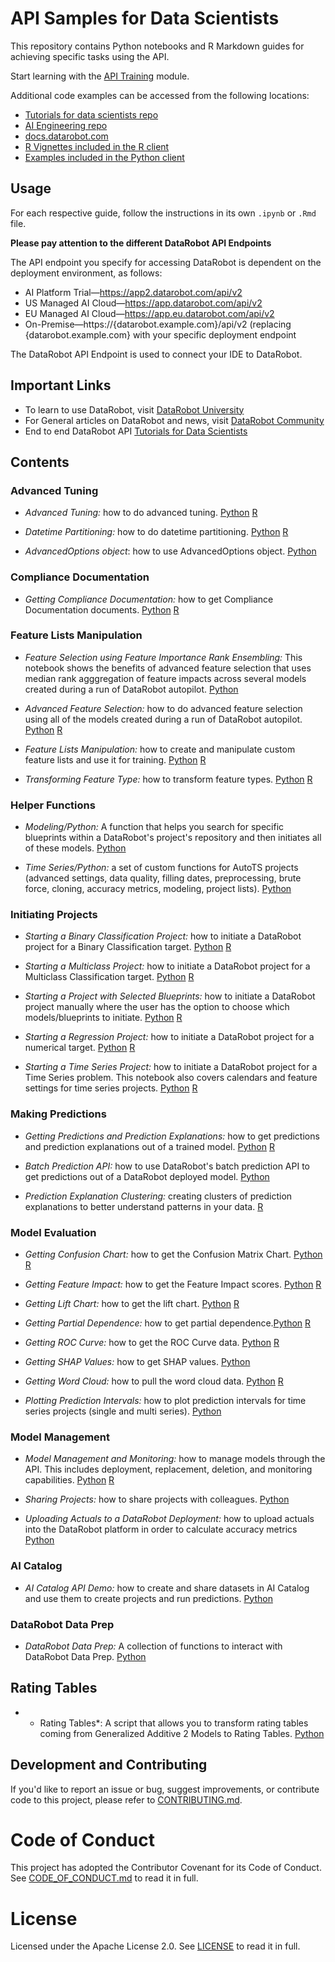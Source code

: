 # API Samples for Data Scientists

This repository contains Python notebooks and R Markdown guides for achieving specific tasks using the API.

Start learning with the [API Training](https://github.com/datarobot-community/tutorials-for-data-scientists/tree/master/DRU/API_Training) module.

Additional code examples can be accessed from the following locations:

- [Tutorials for data scientists repo](https://github.com/datarobot-community/tutorials-for-data-scientists/)
- [AI Engineering repo](https://github.com/datarobot-community/ai_engineering)
- [docs.datarobot.com](https://docs.datarobot.com/en/docs/api/code-examples/index.html)
- [R Vignettes included in the R client](https://cran.r-project.org/web/packages/datarobot/index.html)
- [Examples included in the Python client](https://datarobot-public-api-client.readthedocs-hosted.com/en/v2.27.1/examples/index.html)

## Usage

For each respective guide, follow the instructions in its own `.ipynb` or `.Rmd` file. 

**Please pay attention to the different DataRobot API Endpoints**

The API endpoint you specify for accessing DataRobot is dependent on the deployment environment, as follows:

- AI Platform Trial—https://app2.datarobot.com/api/v2
- US Managed AI Cloud—https://app.datarobot.com/api/v2
- EU Managed AI Cloud—https://app.eu.datarobot.com/api/v2
- On-Premise—https://{datarobot.example.com}/api/v2 
       (replacing {datarobot.example.com} with your specific deployment endpoint
       
The DataRobot API Endpoint is used to connect your IDE to DataRobot.

## Important Links

- To learn to use DataRobot, visit [DataRobot University](https://university.datarobot.com/)
- For General articles on DataRobot and news, visit [DataRobot Community](https://community.datarobot.com/)
- End to end DataRobot API [Tutorials for Data Scientists](https://github.com/datarobot-community/tutorials-for-data-scientists)

## Contents

### Advanced Tuning

- *Advanced Tuning:* how to do advanced tuning. [Python](https://github.com/datarobot-community/examples-for-data-scientists/blob/master/Advanced%20Tuning%20and%20Partitioning/Python/Advanced%20Tuning.ipynb) [R](https://github.com/datarobot-community/examples-for-data-scientists/blob/master/Advanced%20Tuning%20and%20Partitioning/R/Advanced_Tuning.Rmd)

- *Datetime Partitioning:* how to do datetime partitioning. [Python](https://github.com/datarobot-community/examples-for-data-scientists/blob/master/Advanced%20Tuning%20and%20Partitioning/Python/Datetime%20Partitioning.ipynb) [R](https://github.com/datarobot-community/examples-for-data-scientists/blob/master/Advanced%20Tuning%20and%20Partitioning/R/Datetime_Partitioning.Rmd)

- *AdvancedOptions object*: how to use AdvancedOptions object. [Python](https://github.com/datarobot-community/examples-for-data-scientists/blob/master/Advanced%20Tuning%20and%20Partitioning/Python/AdvancedOptions%20object.ipynb)
### Compliance Documentation

- *Getting Compliance Documentation:* how to get Compliance Documentation documents.  [Python](https://github.com/datarobot-community/examples-for-data-scientists/blob/master/Compliance%20Docs/Python/Getting%20Compliance%20Documentation.ipynb)  [R](https://github.com/datarobot-community/examples-for-data-scientists/blob/master/Compliance%20Docs/R/Getting_Compliance_Documentation.Rmd)

### Feature Lists Manipulation

- *Feature Selection using Feature Importance Rank Ensembling:* This notebook shows the benefits of advanced feature selection that uses median rank agggregation of feature impacts across several models created during a run of DataRobot autopilot. [Python](https://github.com/datarobot-community/examples-for-data-scientists/blob/master/Feature%20Lists%20Manipulation/Python/FeatureSelection_using_Feature_Importance_Rank_Ensembling.ipynb)

- *Advanced Feature Selection:* how to do advanced feature selection using all of the models created during a run of DataRobot autopilot. [Python](https://github.com/datarobot-community/examples-for-data-scientists/blob/master/Feature%20Lists%20Manipulation/Python/Advanced%20Feature%20Selection.ipynb)  [R](https://github.com/datarobot-community/examples-for-data-scientists/blob/master/Feature%20Lists%20Manipulation/R/Advanced_Feature_Selection.Rmd)

- *Feature Lists Manipulation:* how to create and manipulate custom feature lists and use it for training.  [Python](https://github.com/datarobot-community/examples-for-data-scientists/blob/master/Feature%20Lists%20Manipulation/Python/Feature%20Lists%20Manipulation.ipynb)  [R](https://github.com/datarobot-community/examples-for-data-scientists/blob/master/Feature%20Lists%20Manipulation/R/Feature_Lists_Manipulation.Rmd)

- *Transforming Feature Type:* how to transform feature types.  [Python](https://github.com/datarobot-community/examples-for-data-scientists/blob/master/Feature%20Lists%20Manipulation/Python/Transforming%20Feature%20Types.ipynb)  [R](https://github.com/datarobot-community/examples-for-data-scientists/blob/master/Feature%20Lists%20Manipulation/R/Transforming_Feature_Types.Rmd)

### Helper Functions

- *Modeling/Python:* A function that helps you search for specific blueprints within a DataRobot's project's repository and then initiates all of these models. [Python](https://github.com/datarobot-community/examples-for-data-scientists/tree/master/Helper%20Functions/Modeling/Python)

- *Time Series/Python:* a set of custom functions for AutoTS projects (advanced settings, data quality, filling dates, preprocessing, brute force, cloning, accuracy metrics, modeling, project lists). [Python](https://github.com/datarobot-community/examples-for-data-scientists/tree/master/Helper%20Functions/Time%20Series/Python)

### Initiating Projects

- *Starting a Binary Classification Project:* how to initiate a DataRobot project for a Binary Classification target. [Python](https://github.com/datarobot-community/examples-for-data-scientists/blob/master/Initiating%20Projects/Python/Starting%20a%20Binary%20Classification%20Project.ipynb)  [R](https://github.com/datarobot-community/examples-for-data-scientists/blob/master/Initiating%20Projects/R/Starting_a_Binary_Classification_Project.Rmd)

- *Starting a Multiclass Project:* how to initiate a DataRobot project for a Multiclass Classification target.  [Python](https://github.com/datarobot-community/examples-for-data-scientists/blob/master/Initiating%20Projects/Python/Starting%20a%20Multiclass%20Classification%20Project.ipynb)  [R](https://github.com/datarobot-community/examples-for-data-scientists/blob/master/Initiating%20Projects/R/Starting_a_Multiclass_Classification_Project.Rmd)

- *Starting a Project with Selected Blueprints:* how to initiate a DataRobot project manually where the user has the option to choose which models/blueprints to initiate.   [Python](https://github.com/datarobot-community/examples-for-data-scientists/blob/master/Initiating%20Projects/Python/Starting%20a%20Project%20with%20Selected%20Blueprints.ipynb)  [R](https://github.com/datarobot-community/examples-for-data-scientists/blob/master/Initiating%20Projects/R/Starting_a_Project_with_Selected_Blueprints.Rmd)

- *Starting a Regression Project:* how to initiate a DataRobot project for a numerical target. [Python](https://github.com/datarobot-community/examples-for-data-scientists/blob/master/Initiating%20Projects/Python/Starting%20a%20Regression%20Project.ipynb)  [R](https://github.com/datarobot-community/examples-for-data-scientists/blob/master/Initiating%20Projects/R/Starting_a_Regression_Project.Rmd)

- *Starting a Time Series Project:* how to initiate a DataRobot project for a Time Series problem. This notebook also covers calendars and feature settings for time series projects.  [Python](https://github.com/datarobot-community/examples-for-data-scientists/blob/master/Initiating%20Projects/Python/Starting%20a%20Time%20Series%20Project.ipynb)  [R](https://github.com/datarobot-community/examples-for-data-scientists/blob/master/Initiating%20Projects/R/Starting_a_time_Series_Project.Rmd)

### Making Predictions

- *Getting Predictions and Prediction Explanations:* how to get predictions and prediction explanations out of a trained model. [Python](https://github.com/datarobot-community/examples-for-data-scientists/blob/master/Making%20Predictions/Python/Getting%20Predictions%20and%20Prediction%20Explanations.ipynb) [R](https://github.com/datarobot-community/examples-for-data-scientists/blob/master/Making%20Predictions/R/Getting%20Predictions%20and%20Prediction%20Explanations.Rmd)

- *Batch Prediction API:* how to use DataRobot's batch prediction API to get predictions out of a DataRobot deployed model. [Python](https://github.com/datarobot-community/examples-for-data-scientists/blob/master/Making%20Predictions/Python/Batch%20Prediction%20API.ipynb) 

- *Prediction Explanation Clustering:*  creating clusters of prediction explanations to better understand patterns in your data. [R](https://github.com/datarobot-community/examples-for-data-scientists/blob/master/Making%20Predictions/R/PredictionExplanationClustering.Rmd)

### Model Evaluation

- *Getting Confusion Chart:* how to get the Confusion Matrix Chart. [Python](https://github.com/datarobot-community/examples-for-data-scientists/blob/master/Model%20Evaluation/Python/Getting%20Confusion%20Chart.ipynb) [R](https://github.com/datarobot-community/examples-for-data-scientists/blob/master/Model%20Evaluation/R/Getting_Confusion_Chart.Rmd)

- *Getting Feature Impact:* how to get the Feature Impact scores. [Python](https://github.com/datarobot-community/examples-for-data-scientists/blob/master/Model%20Evaluation/Python/Getting%20Feature%20Impact.ipynb) [R](https://github.com/datarobot-community/examples-for-data-scientists/blob/master/Model%20Evaluation/R/Getting_Feature_Impact.Rmd)

- *Getting Lift Chart:* how to get the lift chart. [Python](https://github.com/datarobot-community/examples-for-data-scientists/blob/master/Model%20Evaluation/Python/Getting%20Lift%20Chart.ipynb) [R](https://github.com/datarobot-community/examples-for-data-scientists/blob/master/Model%20Evaluation/R/Getting_Lift_Chart.Rmd)

- *Getting Partial Dependence:* how to get partial dependence.[Python](https://github.com/datarobot-community/examples-for-data-scientists/blob/master/Model%20Evaluation/Python/Getting%20Partial%20Dependence%20Plot.ipynb) [R](https://github.com/datarobot-community/examples-for-data-scientists/blob/master/Model%20Evaluation/R/Getting_Partial_Dependence_Plot.rmd)

- *Getting ROC Curve:* how to get the ROC Curve data. [Python](https://github.com/datarobot-community/examples-for-data-scientists/blob/master/Model%20Evaluation/Python/Getting%20ROC%20Curve.ipynb)  [R](https://github.com/datarobot-community/examples-for-data-scientists/blob/master/Model%20Evaluation/R/Getting_ROC_Curve.Rmd)

- *Getting SHAP Values:* how to get SHAP values.  [Python](https://github.com/datarobot-community/examples-for-data-scientists/blob/master/Model%20Evaluation/Python/Getting%20SHAP%20Values.ipynb)

- *Getting Word Cloud:* how to pull the word cloud data. [Python](https://github.com/datarobot-community/examples-for-data-scientists/blob/master/Model%20Evaluation/Python/Getting%20Word%20Cloud.ipynb) [R](https://github.com/datarobot-community/examples-for-data-scientists/blob/master/Model%20Evaluation/R/Getting_Word_Cloud.Rmd)

- *Plotting Prediction Intervals:* how to plot prediction intervals for time series projects (single and multi series).  [Python](https://github.com/datarobot-community/examples-for-data-scientists/blob/master/Model%20Evaluation/Python/Plotting%20Prediction%20Intervals%20for%20Time%20Series%20Projects.ipynb)

### Model Management

- *Model Management and Monitoring:* how to manage models through the API. This includes deployment, replacement, deletion, and monitoring capabilities. [Python](https://github.com/datarobot-community/examples-for-data-scientists/blob/master/Model%20Management/Python/Model%20Management%20and%20Monitoring.ipynb) [R](https://github.com/datarobot-community/examples-for-data-scientists/blob/master/Model%20Management/R/Model_Management_and_Monitoring.Rmd)

- *Sharing Projects:* how to share projects with colleagues. [Python](https://github.com/datarobot-community/examples-for-data-scientists/blob/master/Model%20Management/Python/Sharing%20Projects.ipynb)

- *Uploading Actuals to a DataRobot Deployment:* how to upload actuals into the DataRobot platform in order to calculate accuracy metrics [Python](https://github.com/datarobot-community/examples-for-data-scientists/blob/master/Model%20Management/Python/Uploading%20Actuals%20to%20a%20DataRobot%20Deployment.ipynb)

### AI Catalog

- *AI Catalog API Demo:* how to create and share datasets in AI Catalog and use them to create projects and run predictions. [Python](https://github.com/datarobot-community/examples-for-data-scientists/blob/master/AI%20Catalog/AI_Catalog_API.ipynb)

### DataRobot Data Prep
- *DataRobot Data Prep:* A collection of functions to interact with DataRobot Data Prep. [Python](https://github.com/datarobot-community/examples-for-data-scientists/blob/master/DataPrep/dataprep_functions.py)

## Rating Tables
- * Rating Tables*: A script that allows you to transform rating tables coming from Generalized Additive 2 Models to Rating Tables. [Python](https://github.com/datarobot-community/examples-for-data-scientists/blob/master/Rating%20Tables/Rating_Table_to_Scorecard.ipynb)


## Development and Contributing

If you'd like to report an issue or bug, suggest improvements, or contribute code to this project, please refer to [CONTRIBUTING.md](CONTRIBUTING.md).


# Code of Conduct

This project has adopted the Contributor Covenant for its Code of Conduct. 
See [CODE_OF_CONDUCT.md](CODE_OF_CONDUCT.md) to read it in full.

# License

Licensed under the Apache License 2.0. 
See [LICENSE](LICENSE) to read it in full.


